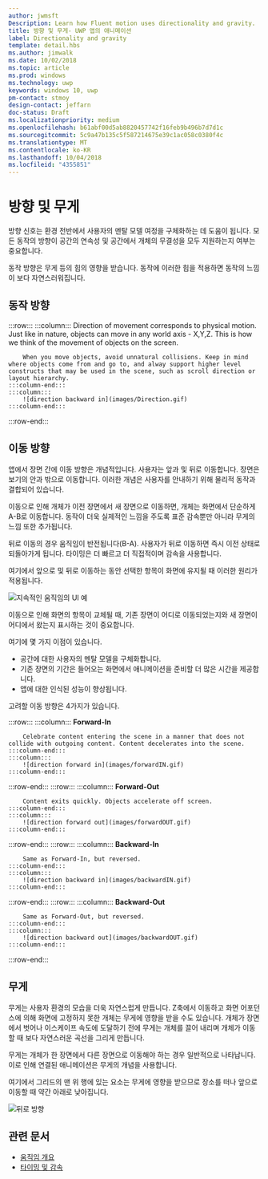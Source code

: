```yaml
---
author: jwmsft
Description: Learn how Fluent motion uses directionality and gravity.
title: 방향 및 무게- UWP 앱의 애니메이션
label: Directionality and gravity
template: detail.hbs
ms.author: jimwalk
ms.date: 10/02/2018
ms.topic: article
ms.prod: windows
ms.technology: uwp
keywords: windows 10, uwp
pm-contact: stmoy
design-contact: jeffarn
doc-status: Draft
ms.localizationpriority: medium
ms.openlocfilehash: b61abf00d5ab8820457742f16feb9b496b7d7d1c
ms.sourcegitcommit: 5c9a47b135c5f587214675e39c1ac058c0380f4c
ms.translationtype: MT
ms.contentlocale: ko-KR
ms.lasthandoff: 10/04/2018
ms.locfileid: "4355851"
---
```

# <a name="directionality-and-gravity"></a>방향 및 무게

방향 신호는 환경 전반에서 사용자의 멘탈 모델 여정을 구체화하는 데 도움이 됩니다. 모든 동작의 방향이 공간의 연속성 및 공간에서 개체의 무결성을 모두 지원하는지 여부는 중요합니다.

동작 방향은 무게 등의 힘의 영향을 받습니다. 동작에 이러한 힘을 적용하면 동작의 느낌이 보다 자연스러워집니다.

## <a name="direction-of-movement"></a>동작 방향

:::row:::
    :::column:::
        Direction of movement corresponds to physical motion. Just like in nature, objects can move in any world axis - X,Y,Z. This is how we think of the movement of objects on the screen.

        When you move objects, avoid unnatural collisions. Keep in mind where objects come from and go to, and alway support higher level constructs that may be used in the scene, such as scroll direction or layout hierarchy.
    :::column-end:::
    :::column:::
        ![direction backward in](images/Direction.gif)
    :::column-end:::
:::row-end:::

## <a name="direction-of-navigation"></a>이동 방향

앱에서 장면 간에 이동 방향은 개념적입니다. 사용자는 앞과 및 뒤로 이동합니다. 장면은 보기의 안과 밖으로 이동합니다. 이러한 개념은 사용자를 안내하기 위해 물리적 동작과 결합되어 있습니다.

이동으로 인해 개체가 이전 장면에서 새 장면으로 이동하면, 개체는 화면에서 단순하게 A-B로 이동합니다. 동작이 더욱 실제적인 느낌을 주도록 표준 감속뿐만 아니라 무게의 느낌 또한 추가됩니다.

뒤로 이동의 경우 움직임이 반전됩니다(B-A). 사용자가 뒤로 이동하면 즉시 이전 상태로 되돌아가게 됩니다. 타이밍은 더 빠르고 더 직접적이며 감속을 사용합니다.

여기에서 앞으로 및 뒤로 이동하는 동안 선택한 항목이 화면에 유지될 때 이러한 원리가 적용됩니다.

![지속적인 움직임의 UI 예](images/continuous3.gif)

이동으로 인해 화면의 항목이 교체될 때, 기존 장면이 어디로 이동되었는지와 새 장면이 어디에서 왔는지 표시하는 것이 중요합니다.

여기에 몇 가지 이점이 있습니다.

- 공간에 대한 사용자의 멘탈 모델을 구체화합니다.
- 기존 장면의 기간은 들어오는 화면에서 애니메이션을 준비할 더 많은 시간을 제공합니다.
- 앱에 대한 인식된 성능이 향상됩니다.

고려할 이동 방향은 4가지가 있습니다.

:::row:::
    :::column:::
        **Forward-In**

        Celebrate content entering the scene in a manner that does not collide with outgoing content. Content decelerates into the scene.
    :::column-end:::
    :::column:::
        ![direction forward in](images/forwardIN.gif)
    :::column-end:::
:::row-end:::
:::row:::
    :::column:::
        **Forward-Out**

        Content exits quickly. Objects accelerate off screen.
    :::column-end:::
    :::column:::
        ![direction forward out](images/forwardOUT.gif)
    :::column-end:::
:::row-end:::
:::row:::
    :::column:::
        **Backward-In**

        Same as Forward-In, but reversed.
    :::column-end:::
    :::column:::
        ![direction backward in](images/backwardIN.gif)
    :::column-end:::
:::row-end:::
:::row:::
    :::column:::
        **Backward-Out**

        Same as Forward-Out, but reversed.
    :::column-end:::
    :::column:::
        ![direction backward out](images/backwardOUT.gif)
    :::column-end:::
:::row-end:::

## <a name="gravity"></a>무게

무게는 사용자 환경의 모습을 더욱 자연스럽게 만듭니다. Z축에서 이동하고 화면 어포던스에 의해 화면에 고정하지 못한 개체는 무게에 영향을 받을 수도 있습니다. 개체가 장면에서 벗어나 이스케이프 속도에 도달하기 전에 무게는 개체를 끌어 내리며 개체가 이동할 때 보다 자연스러운 곡선을 그리게 만듭니다.

무게는 개체가 한 장면에서 다른 장면으로 이동해야 하는 경우 일반적으로 나타납니다. 이로 인해 연결된 애니메이션은 무게의 개념을 사용합니다.

여기에서 그리드의 맨 위 행에 있는 요소는 무게에 영향을 받으므로 장소를 떠나 앞으로 이동할 때 약간 아래로 낮아집니다.

![뒤로 방향](images/continuity-photos.gif)

## <a name="related-articles"></a>관련 문서

- [움직임 개요](index.md)
- [타이밍 및 감속](timing-and-easing.md)